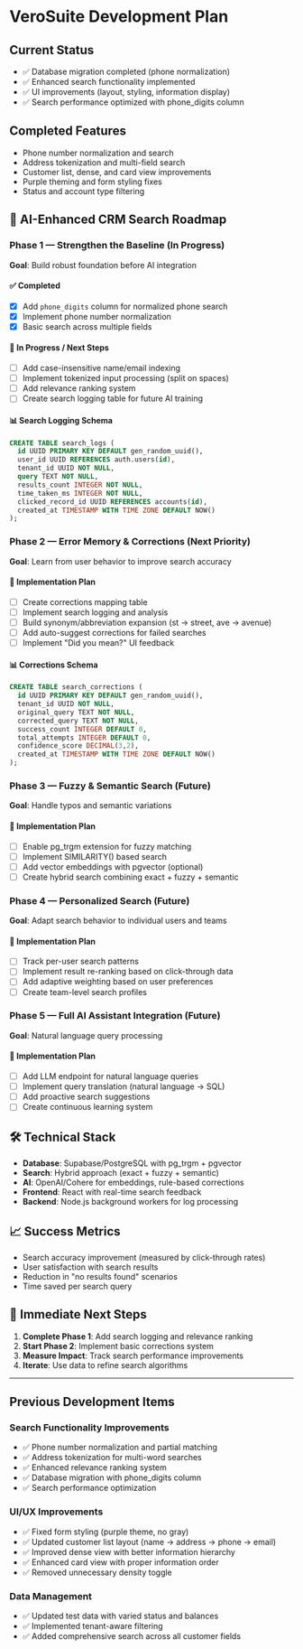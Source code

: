 # VeroSuite Development Plan

## Current Status
- ✅ Database migration completed (phone normalization)
- ✅ Enhanced search functionality implemented
- ✅ UI improvements (layout, styling, information display)
- ✅ Search performance optimized with phone_digits column

## Completed Features
- Phone number normalization and search
- Address tokenization and multi-field search
- Customer list, dense, and card view improvements
- Purple theming and form styling fixes
- Status and account type filtering

## 🚀 AI-Enhanced CRM Search Roadmap

### Phase 1 — Strengthen the Baseline (In Progress)
**Goal**: Build robust foundation before AI integration

#### ✅ Completed
- [x] Add `phone_digits` column for normalized phone search
- [x] Implement phone number normalization
- [x] Basic search across multiple fields

#### 🔧 In Progress / Next Steps
- [ ] Add case-insensitive name/email indexing
- [ ] Implement tokenized input processing (split on spaces)
- [ ] Add relevance ranking system
- [ ] Create search logging table for future AI training

#### 📊 Search Logging Schema
```sql
CREATE TABLE search_logs (
  id UUID PRIMARY KEY DEFAULT gen_random_uuid(),
  user_id UUID REFERENCES auth.users(id),
  tenant_id UUID NOT NULL,
  query TEXT NOT NULL,
  results_count INTEGER NOT NULL,
  time_taken_ms INTEGER NOT NULL,
  clicked_record_id UUID REFERENCES accounts(id),
  created_at TIMESTAMP WITH TIME ZONE DEFAULT NOW()
);
```

### Phase 2 — Error Memory & Corrections (Next Priority)
**Goal**: Learn from user behavior to improve search accuracy

#### 🔧 Implementation Plan
- [ ] Create corrections mapping table
- [ ] Implement search logging and analysis
- [ ] Build synonym/abbreviation expansion (st → street, ave → avenue)
- [ ] Add auto-suggest corrections for failed searches
- [ ] Implement "Did you mean?" UI feedback

#### 📊 Corrections Schema
```sql
CREATE TABLE search_corrections (
  id UUID PRIMARY KEY DEFAULT gen_random_uuid(),
  tenant_id UUID NOT NULL,
  original_query TEXT NOT NULL,
  corrected_query TEXT NOT NULL,
  success_count INTEGER DEFAULT 0,
  total_attempts INTEGER DEFAULT 0,
  confidence_score DECIMAL(3,2),
  created_at TIMESTAMP WITH TIME ZONE DEFAULT NOW()
);
```

### Phase 3 — Fuzzy & Semantic Search (Future)
**Goal**: Handle typos and semantic variations

#### 🔧 Implementation Plan
- [ ] Enable pg_trgm extension for fuzzy matching
- [ ] Implement SIMILARITY() based search
- [ ] Add vector embeddings with pgvector (optional)
- [ ] Create hybrid search combining exact + fuzzy + semantic

### Phase 4 — Personalized Search (Future)
**Goal**: Adapt search behavior to individual users and teams

#### 🔧 Implementation Plan
- [ ] Track per-user search patterns
- [ ] Implement result re-ranking based on click-through data
- [ ] Add adaptive weighting based on user preferences
- [ ] Create team-level search profiles

### Phase 5 — Full AI Assistant Integration (Future)
**Goal**: Natural language query processing

#### 🔧 Implementation Plan
- [ ] Add LLM endpoint for natural language queries
- [ ] Implement query translation (natural language → SQL)
- [ ] Add proactive search suggestions
- [ ] Create continuous learning system

## 🛠 Technical Stack
- **Database**: Supabase/PostgreSQL with pg_trgm + pgvector
- **Search**: Hybrid approach (exact + fuzzy + semantic)
- **AI**: OpenAI/Cohere for embeddings, rule-based corrections
- **Frontend**: React with real-time search feedback
- **Backend**: Node.js background workers for log processing

## 📈 Success Metrics
- Search accuracy improvement (measured by click-through rates)
- User satisfaction with search results
- Reduction in "no results found" scenarios
- Time saved per search query

## 🎯 Immediate Next Steps
1. **Complete Phase 1**: Add search logging and relevance ranking
2. **Start Phase 2**: Implement basic corrections system
3. **Measure Impact**: Track search performance improvements
4. **Iterate**: Use data to refine search algorithms

---

## Previous Development Items

### Search Functionality Improvements
- ✅ Phone number normalization and partial matching
- ✅ Address tokenization for multi-word searches
- ✅ Enhanced relevance ranking system
- ✅ Database migration with phone_digits column
- ✅ Search performance optimization

### UI/UX Improvements
- ✅ Fixed form styling (purple theme, no gray)
- ✅ Updated customer list layout (name → address → phone → email)
- ✅ Improved dense view with better information hierarchy
- ✅ Enhanced card view with proper information order
- ✅ Removed unnecessary density toggle

### Data Management
- ✅ Updated test data with varied status and balances
- ✅ Implemented tenant-aware filtering
- ✅ Added comprehensive search across all customer fields



